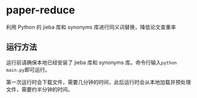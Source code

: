# paper-reduce
利用 Python 的 jieba 库和 synonyms 库进行同义词替换，降低论文查重率

## 运行方法

运行前请确保本地已经安装了 jieba 库和 synonyms 库。命令行输入`python main.py`即可运行。

第一次运行时会下载文件，需要几分钟的时间，此后运行时会从本地加载并预处理文件，需要约半分钟的时间。
